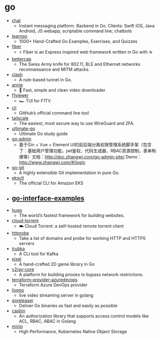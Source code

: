 # go
- [chat](https://github.com/tinode/chat)
  - Instant messaging platform. Backend in Go. Clients: Swift iOS, Java Android, JS webapp, scriptable command line; chatbots
- [learngo](https://github.com/inancgumus/learngo)
  - 1000+ Hand-Crafted Go Examples, Exercises, and Quizzes
- [fiber](https://github.com/gofiber/fiber)
  - ⚡️ Fiber is an Express inspired web framework written in Go with ☕️
- [bettercap](https://github.com/bettercap/bettercap)
  - The Swiss Army knife for 802.11, BLE and Ethernet networks reconnaissance and MITM attacks.
- [clash](https://github.com/Dreamacro/clash)
  - A rule-based tunnel in Go.
- [annie](https://github.com/iawia002/annie)
  - 👾 Fast, simple and clean video downloader
- [f1viewer](https://github.com/SoMuchForSubtlety/f1viewer)
  - 🏎️ TUI for F1TV
- [cli](https://github.com/cli/cli)
  - GitHub’s official command line tool
- [tailscale](https://github.com/tailscale/tailscale)
  - The easiest, most secure way to use WireGuard and 2FA.
- [ultimate-go](https://github.com/hoanhan101/ultimate-go)
  - Ultimate Go study guide
- [go-admin](https://github.com/wenjianzhang/go-admin)
  - 基于Gin + Vue + Element UI的前后端分离权限管理系统脚手架（包含了：基础用户管理功能，jwt鉴权，代码生成器，RBAC资源控制，表单构建等）文档：http://doc.zhangwj.com/go-admin-site/ Demo： http://www.zhangwj.com/#/login
- [go-git](https://github.com/go-git/go-git)
  - A highly extensible Git implementation in pure Go.
- [eksctl](https://github.com/weaveworks/eksctl)
  - The official CLI for Amazon EKS
- [go-interface-examples](https://github.com/Evertras/go-interface-examples)
  - 
- [hugo](https://github.com/gohugoio/hugo)
  - The world’s fastest framework for building websites.
- [cloud-torrent](https://github.com/jpillora/cloud-torrent)
  - ☁️ Cloud Torrent: a self-hosted remote torrent client
- [httprobe](https://github.com/tomnomnom/httprobe)
  - Take a list of domains and probe for working HTTP and HTTPS servers
- [trubka](https://github.com/xitonix/trubka)
  - A CLI tool for Kafka
- [pixel](https://github.com/faiface/pixel)
  - A hand-crafted 2D game library in Go
- [v2ray-core](https://github.com/v2ray/v2ray-core)
  - A platform for building proxies to bypass network restrictions.
- [terraform-provider-azuredevops](https://github.com/terraform-providers/terraform-provider-azuredevops)
  - Terraform Azure DevOps provider
- [livego](https://github.com/gwuhaolin/livego)
  - live video streaming server in golang
- [goreleaser](https://github.com/goreleaser/goreleaser)
  - Deliver Go binaries as fast and easily as possible
- [casbin](https://github.com/casbin/casbin)
  - An authorization library that supports access control models like ACL, RBAC, ABAC in Golang
- [minio](https://github.com/minio/minio)
  - High Performance, Kubernetes Native Object Storage
